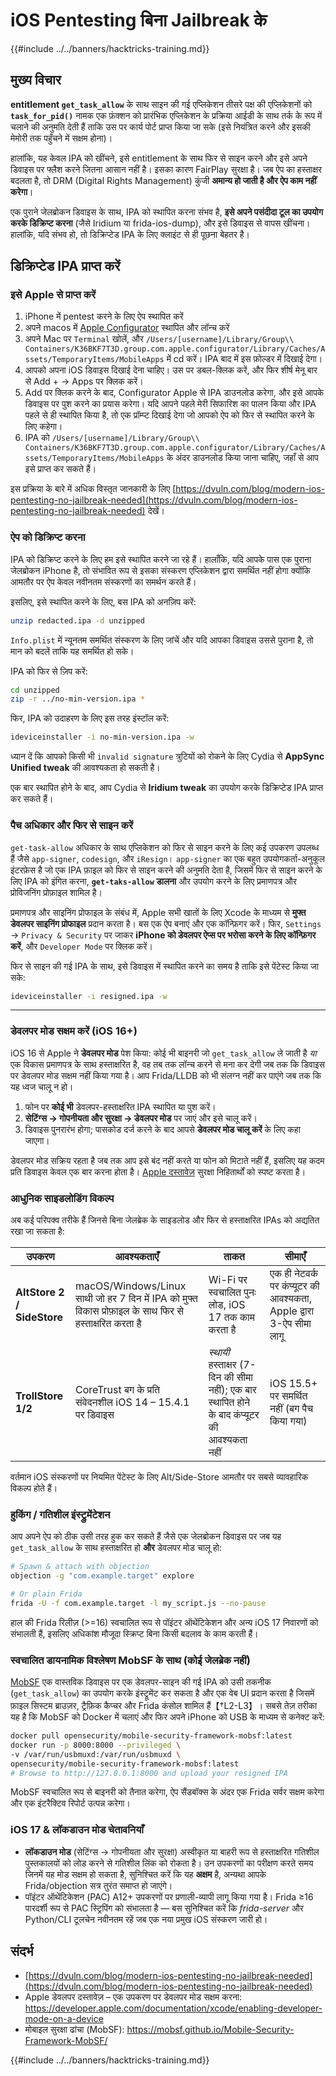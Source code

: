 # iOS Pentesting बिना Jailbreak के

{{#include ../../banners/hacktricks-training.md}}

## मुख्य विचार

**entitlement `get_task_allow`** के साथ साइन की गई एप्लिकेशन तीसरे पक्ष की एप्लिकेशनों को **`task_for_pid()`** नामक एक फ़ंक्शन को प्रारंभिक एप्लिकेशन के प्रक्रिया आईडी के साथ तर्क के रूप में चलाने की अनुमति देती हैं ताकि उस पर कार्य पोर्ट प्राप्त किया जा सके (इसे नियंत्रित करने और इसकी मेमोरी तक पहुँचने में सक्षम होना)।

हालांकि, यह केवल IPA को खींचने, इसे entitlement के साथ फिर से साइन करने और इसे अपने डिवाइस पर फ्लैश करने जितना आसान नहीं है। इसका कारण FairPlay सुरक्षा है। जब ऐप का हस्ताक्षर बदलता है, तो DRM (Digital Rights Management) कुंजी **अमान्य हो जाती है और ऐप काम नहीं करेगा**।

एक पुराने जेलब्रोकन डिवाइस के साथ, IPA को स्थापित करना संभव है, **इसे अपने पसंदीदा टूल का उपयोग करके डिक्रिप्ट करना** (जैसे Iridium या frida-ios-dump), और इसे डिवाइस से वापस खींचना। हालांकि, यदि संभव हो, तो डिक्रिप्टेड IPA के लिए क्लाइंट से ही पूछना बेहतर है।

## डिक्रिप्टेड IPA प्राप्त करें

### इसे Apple से प्राप्त करें

1. iPhone में pentest करने के लिए ऐप स्थापित करें
2. अपने macos में [Apple Configurator](https://apps.apple.com/au/app/apple-configurator/id1037126344?mt=12) स्थापित और लॉन्च करें
3. अपने Mac पर `Terminal` खोलें, और `/Users/[username]/Library/Group\\ Containers/K36BKF7T3D.group.com.apple.configurator/Library/Caches/Assets/TemporaryItems/MobileApps` में cd करें। IPA बाद में इस फ़ोल्डर में दिखाई देगा।
4. आपको अपना iOS डिवाइस दिखाई देना चाहिए। उस पर डबल-क्लिक करें, और फिर शीर्ष मेनू बार से Add + → Apps पर क्लिक करें।
5. Add पर क्लिक करने के बाद, Configurator Apple से IPA डाउनलोड करेगा, और इसे आपके डिवाइस पर पुश करने का प्रयास करेगा। यदि आपने पहले मेरी सिफारिश का पालन किया और IPA पहले से ही स्थापित किया है, तो एक प्रॉम्प्ट दिखाई देगा जो आपको ऐप को फिर से स्थापित करने के लिए कहेगा।
6. IPA को `/Users/[username]/Library/Group\\ Containers/K36BKF7T3D.group.com.apple.configurator/Library/Caches/Assets/TemporaryItems/MobileApps` के अंदर डाउनलोड किया जाना चाहिए, जहाँ से आप इसे प्राप्त कर सकते हैं।

इस प्रक्रिया के बारे में अधिक विस्तृत जानकारी के लिए [https://dvuln.com/blog/modern-ios-pentesting-no-jailbreak-needed](https://dvuln.com/blog/modern-ios-pentesting-no-jailbreak-needed) देखें।

### ऐप को डिक्रिप्ट करना

IPA को डिक्रिप्ट करने के लिए हम इसे स्थापित करने जा रहे हैं। हालाँकि, यदि आपके पास एक पुराना जेलब्रोकन iPhone है, तो संभावित रूप से इसका संस्करण एप्लिकेशन द्वारा समर्थित नहीं होगा क्योंकि आमतौर पर ऐप केवल नवीनतम संस्करणों का समर्थन करते हैं।

इसलिए, इसे स्थापित करने के लिए, बस IPA को अनज़िप करें:
```bash
unzip redacted.ipa -d unzipped
```
`Info.plist` में न्यूनतम समर्थित संस्करण के लिए जांचें और यदि आपका डिवाइस उससे पुराना है, तो मान को बदलें ताकि यह समर्थित हो सके।

IPA को फिर से ज़िप करें:
```bash
cd unzipped
zip -r ../no-min-version.ipa *
```
फिर, IPA को उदाहरण के लिए इस तरह इंस्टॉल करें:
```bash
ideviceinstaller -i no-min-version.ipa -w
```
ध्यान दें कि आपको किसी भी `invalid signature` त्रुटियों को रोकने के लिए Cydia से **AppSync Unified tweak** की आवश्यकता हो सकती है।

एक बार स्थापित होने के बाद, आप Cydia से **Iridium tweak** का उपयोग करके डिक्रिप्टेड IPA प्राप्त कर सकते हैं।

### पैच अधिकार और फिर से साइन करें

`get-task-allow` अधिकार के साथ एप्लिकेशन को फिर से साइन करने के लिए कई उपकरण उपलब्ध हैं जैसे `app-signer`, `codesign`, और `iResign`। `app-signer` का एक बहुत उपयोगकर्ता-अनुकूल इंटरफ़ेस है जो एक IPA फ़ाइल को फिर से साइन करने की अनुमति देता है, जिसमें फिर से साइन करने के लिए IPA को इंगित करना, **`get-taks-allow` डालना** और उपयोग करने के लिए प्रमाणपत्र और प्रोविजनिंग प्रोफ़ाइल शामिल है।

प्रमाणपत्र और साइनिंग प्रोफाइल के संबंध में, Apple सभी खातों के लिए Xcode के माध्यम से **मुफ्त डेवलपर साइनिंग प्रोफाइल** प्रदान करता है। बस एक ऐप बनाएं और एक कॉन्फ़िगर करें। फिर, `Settings` → `Privacy & Security` पर जाकर **iPhone को डेवलपर ऐप्स पर भरोसा करने के लिए कॉन्फ़िगर करें**, और `Developer Mode` पर क्लिक करें।

फिर से साइन की गई IPA के साथ, इसे डिवाइस में स्थापित करने का समय है ताकि इसे पेंटेस्ट किया जा सके:
```bash
ideviceinstaller -i resigned.ipa -w
```
---

### डेवलपर मोड सक्षम करें (iOS 16+)

iOS 16 से Apple ने **डेवलपर मोड** पेश किया: कोई भी बाइनरी जो `get_task_allow` ले जाती है *या* एक विकास प्रमाणपत्र के साथ हस्ताक्षरित है, वह तब तक लॉन्च करने से मना कर देगी जब तक कि डिवाइस पर डेवलपर मोड सक्षम नहीं किया गया है। आप Frida/LLDB को भी संलग्न नहीं कर पाएंगे जब तक कि यह ध्वज चालू न हो।

1. फोन पर **कोई भी** डेवलपर-हस्ताक्षरित IPA स्थापित या पुश करें।
2. **सेटिंग्स → गोपनीयता और सुरक्षा → डेवलपर मोड** पर जाएं और इसे चालू करें।
3. डिवाइस पुनरारंभ होगा; पासकोड दर्ज करने के बाद आपसे **डेवलपर मोड चालू करें** के लिए कहा जाएगा।

डेवलपर मोड सक्रिय रहता है जब तक आप इसे बंद नहीं करते या फोन को मिटाते नहीं हैं, इसलिए यह कदम प्रति डिवाइस केवल एक बार करना होता है। [Apple दस्तावेज़](https://developer.apple.com/documentation/xcode/enabling-developer-mode-on-a-device) सुरक्षा निहितार्थों को स्पष्ट करता है।

### आधुनिक साइडलोडिंग विकल्प

अब कई परिपक्व तरीके हैं जिनसे बिना जेलब्रेक के साइडलोड और फिर से हस्ताक्षरित IPAs को अद्यतित रखा जा सकता है:

| उपकरण | आवश्यकताएँ | ताकत | सीमाएँ |
|------|--------------|-----------|-------------|
| **AltStore 2 / SideStore** | macOS/Windows/Linux साथी जो हर 7 दिन में IPA को मुफ्त विकास प्रोफ़ाइल के साथ फिर से हस्ताक्षरित करता है | Wi-Fi पर स्वचालित पुनः लोड, iOS 17 तक काम करता है | एक ही नेटवर्क पर कंप्यूटर की आवश्यकता, Apple द्वारा 3-ऐप सीमा लागू |
| **TrollStore 1/2** | CoreTrust बग के प्रति संवेदनशील iOS 14 – 15.4.1 पर डिवाइस | *स्थायी* हस्ताक्षर (7-दिन की सीमा नहीं); एक बार स्थापित होने के बाद कंप्यूटर की आवश्यकता नहीं | iOS 15.5+ पर समर्थित नहीं (बग पैच किया गया) |

वर्तमान iOS संस्करणों पर नियमित पेंटेस्ट के लिए Alt/Side-Store आमतौर पर सबसे व्यावहारिक विकल्प होते हैं।

### हुकिंग / गतिशील इंस्ट्रुमेंटेशन

आप अपने ऐप को ठीक उसी तरह हुक कर सकते हैं जैसे एक जेलब्रोकन डिवाइस पर जब यह `get_task_allow` के साथ हस्ताक्षरित हो **और** डेवलपर मोड चालू हो:
```bash
# Spawn & attach with objection
objection -g "com.example.target" explore

# Or plain Frida
frida -U -f com.example.target -l my_script.js --no-pause
```
हाल की Frida रिलीज़ (>=16) स्वचालित रूप से पॉइंटर ऑथेंटिकेशन और अन्य iOS 17 निवारणों को संभालती हैं, इसलिए अधिकांश मौजूदा स्क्रिप्ट बिना किसी बदलाव के काम करती हैं।

### स्वचालित डायनामिक विश्लेषण MobSF के साथ (कोई जेलब्रेक नहीं)

[MobSF](https://mobsf.github.io/Mobile-Security-Framework-MobSF/) एक वास्तविक डिवाइस पर एक डेवलपर-साइन की गई IPA को उसी तकनीक (`get_task_allow`) का उपयोग करके इंस्ट्रूमेंट कर सकता है और एक वेब UI प्रदान करता है जिसमें फ़ाइल सिस्टम ब्राउज़र, ट्रैफ़िक कैप्चर और Frida कंसोल शामिल हैं【†L2-L3】। सबसे तेज़ तरीका यह है कि MobSF को Docker में चलाएं और फिर अपने iPhone को USB के माध्यम से कनेक्ट करें:
```bash
docker pull opensecurity/mobile-security-framework-mobsf:latest
docker run -p 8000:8000 --privileged \
-v /var/run/usbmuxd:/var/run/usbmuxd \
opensecurity/mobile-security-framework-mobsf:latest
# Browse to http://127.0.0.1:8000 and upload your resigned IPA
```
MobSF स्वचालित रूप से बाइनरी को तैनात करेगा, ऐप सैंडबॉक्स के अंदर एक Frida सर्वर सक्षम करेगा और एक इंटरैक्टिव रिपोर्ट उत्पन्न करेगा।

### iOS 17 & लॉकडाउन मोड चेतावनियाँ

* **लॉकडाउन मोड** (सेटिंग्स → गोपनीयता और सुरक्षा) अस्वीकृत या बाहरी रूप से हस्ताक्षरित गतिशील पुस्तकालयों को लोड करने से गतिशील लिंक को रोकता है। उन उपकरणों का परीक्षण करते समय जिनमें यह मोड सक्षम हो सकता है, सुनिश्चित करें कि यह **अक्षम** है, अन्यथा आपके Frida/objection सत्र तुरंत समाप्त हो जाएंगे।
* पॉइंटर ऑथेंटिकेशन (PAC) A12+ उपकरणों पर प्रणाली-व्यापी लागू किया गया है। Frida ≥16 पारदर्शी रूप से PAC स्ट्रिपिंग को संभालता है — बस सुनिश्चित करें कि *frida-server* और Python/CLI टूलचेन नवीनतम रहें जब एक नया प्रमुख iOS संस्करण जारी हो।

## संदर्भ

- [https://dvuln.com/blog/modern-ios-pentesting-no-jailbreak-needed](https://dvuln.com/blog/modern-ios-pentesting-no-jailbreak-needed)
- Apple डेवलपर दस्तावेज़ – एक उपकरण पर डेवलपर मोड सक्षम करना: <https://developer.apple.com/documentation/xcode/enabling-developer-mode-on-a-device>
- मोबाइल सुरक्षा ढांचा (MobSF): <https://mobsf.github.io/Mobile-Security-Framework-MobSF/>

{{#include ../../banners/hacktricks-training.md}}
